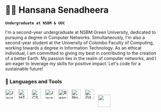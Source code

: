 # 🏄‍♂️ Hansana Senadheera

**`Undergraduate at NSBM & UOC`**

I'm a second-year undergraduate at NSBM Green University, dedicated to pursuing a degree in Computer Networks. Simultaneously, I'm also a second-year student at the University of Colombo Faculty of Computing, working towards a degree in Information Technology. As an ethical individual, I am committed to giving my best in contributing to the creation of a better Earth. My passion lies in the realm of computer networks, and I am eager to leverage my skills for positive impact. Let's code for a sustainable future!

  



### 🧰 Languages and Tools

<img align="left" alt="Java" width="30px" style="padding-right:10px;" src="https://cdn.jsdelivr.net/gh/devicons/devicon/icons/java/java-original.svg"/>
<img align="left" alt="HTML" width="30px" style="padding-right:10px;" src="https://cdn.jsdelivr.net/gh/devicons/devicon/icons/html5/html5-plain.svg" />
<img align="left" alt="CSS" width="30px" style="padding-right:10px;" src="https://cdn.jsdelivr.net/gh/devicons/devicon/icons/css3/css3-plain.svg" />
<img align="left" alt="JavaScript" width="30px" style="padding-right:10px;" src="https://cdn.jsdelivr.net/gh/devicons/devicon/icons/javascript/javascript-plain.svg" />
<img align="left" alt="React" width="30px" style="padding-right:10px;" src="https://cdn.jsdelivr.net/gh/devicons/devicon/icons/react/react-original.svg" />
<img align="left" alt="NodeJS" width="30px" style="padding-right:10px;" src="https://cdn.jsdelivr.net/gh/devicons/devicon/icons/nodejs/nodejs-original.svg" />
<img align="left" alt="Git" width="30px" style="padding-right:10px;" src="https://cdn.jsdelivr.net/gh/devicons/devicon/icons/git/git-original.svg" />

<br />

<img  src="https://www.abclanka.com/wp-content/uploads/2015/02/NSBM-Logo.png"    height="40px" />

